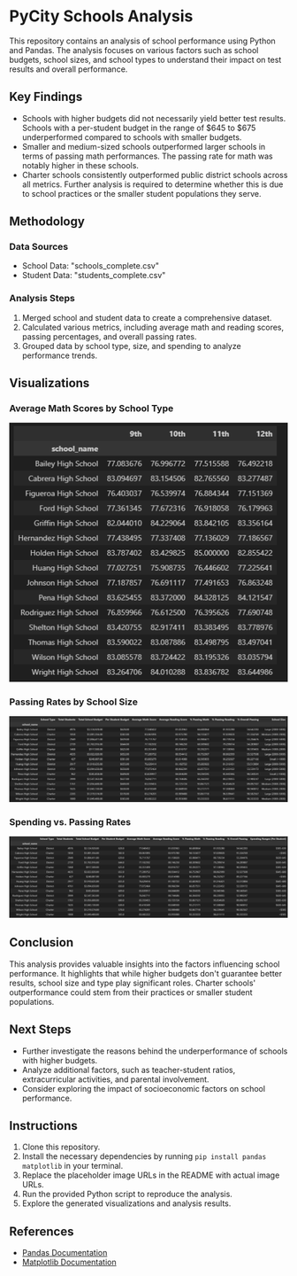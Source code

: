 # PyCity Schools Analysis

This repository contains an analysis of school performance using Python and Pandas. The analysis focuses on various factors such as school budgets, school sizes, and school types to understand their impact on test results and overall performance.

## Key Findings

- Schools with higher budgets did not necessarily yield better test results. Schools with a per-student budget in the range of $645 to $675 underperformed compared to schools with smaller budgets.
- Smaller and medium-sized schools outperformed larger schools in terms of passing math performances. The passing rate for math was notably higher in these schools.
- Charter schools consistently outperformed public district schools across all metrics. Further analysis is required to determine whether this is due to school practices or the smaller student populations they serve.

## Methodology

### Data Sources

- School Data: "schools_complete.csv"
- Student Data: "students_complete.csv"

### Analysis Steps

1. Merged school and student data to create a comprehensive dataset.
2. Calculated various metrics, including average math and reading scores, passing percentages, and overall passing rates.
3. Grouped data by school type, size, and spending to analyze performance trends.

## Visualizations

### Average Math Scores by School Type
![Average Math Scores by School Type](Images/average_math_score.png) 

### Passing Rates by School Size
![Passing Rates by School Size](Images/scores_bysize.png)

### Spending vs. Passing Rates
![Spending vs. Passing Rates](Images/scores_byschoolspending.png)

## Conclusion

This analysis provides valuable insights into the factors influencing school performance. It highlights that while higher budgets don't guarantee better results, school size and type play significant roles. Charter schools' outperformance could stem from their practices or smaller student populations.

## Next Steps

- Further investigate the reasons behind the underperformance of schools with higher budgets.
- Analyze additional factors, such as teacher-student ratios, extracurricular activities, and parental involvement.
- Consider exploring the impact of socioeconomic factors on school performance.

## Instructions

1. Clone this repository.
2. Install the necessary dependencies by running `pip install pandas matplotlib` in your terminal.
3. Replace the placeholder image URLs in the README with actual image URLs.
4. Run the provided Python script to reproduce the analysis.
5. Explore the generated visualizations and analysis results.

## References

- [Pandas Documentation](https://pandas.pydata.org/docs/)
- [Matplotlib Documentation](https://matplotlib.org/stable/contents.html)
